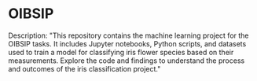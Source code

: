# OIBSIP
Description: "This repository contains the machine learning project for the OIBSIP tasks. It includes Jupyter notebooks, Python scripts, and datasets used to train a model for classifying iris flower species based on their measurements. Explore the code and findings to understand the process and outcomes of the iris classification project."
